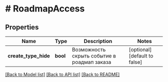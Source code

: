 # # RoadmapAccess

## Properties

Name | Type | Description | Notes
------------ | ------------- | ------------- | -------------
**create_type_hide** | **bool** | Возможность скрыть событие в роадмап заказа | [optional] [default to false]

[[Back to Model list]](../../README.md#models) [[Back to API list]](../../README.md#endpoints) [[Back to README]](../../README.md)
